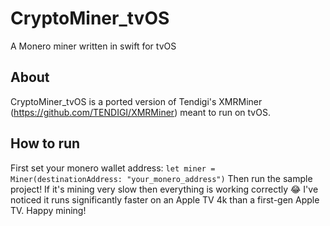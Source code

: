 # CryptoMiner_tvOS
A Monero miner written in swift for tvOS
## About
CryptoMiner_tvOS is a ported version of Tendigi's XMRMiner (https://github.com/TENDIGI/XMRMiner) meant to run on tvOS.

## How to run
First set your monero wallet address:
```let miner = Miner(destinationAddress: "your_monero_address")```
Then run the sample project! If it's mining very slow then everything is working correctly 😂 I've noticed it runs significantly faster on an Apple TV 4k than a first-gen Apple TV. Happy mining!
